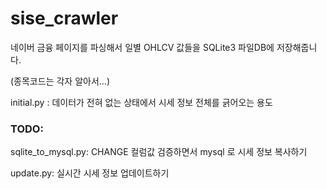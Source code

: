 # sise_crawler

네이버 금융 페이지를 파싱해서 일별 OHLCV 값들을 SQLite3 파일DB에 저장해줍니다.

(종목코드는 각자 알아서...)

initial.py : 데이터가 전혀 없는 상태에서 시세 정보 전체를 긁어오는 용도

### TODO:

sqlite_to_mysql.py: CHANGE 컬럼값 검증하면서 mysql 로 시세 정보 복사하기

update.py: 실시간 시세 정보 업데이트하기
